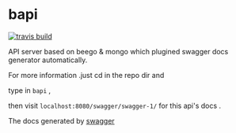 # bapi



[![travis build](https://img.shields.io/travis/leifoolsen/mdl-ext.svg?style=flat-square)](https://travis-ci.org/leifoolsen/mdl-ext)

API server based on beego & mongo which plugined swagger docs generator automatically.

For more information .just cd in the repo dir and 

type in 
`bapi` ,

then visit `localhost:8080/swagger/swagger-1/`
for this api's docs .


The docs generated by [swagger](https://github.com/swagger-api/swagger-ui)


